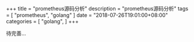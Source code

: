 

+++
title = "prometheus源码分析"
description = "prometheus源码分析"
tags = [
    "prometheus",
    "golang"
]
date = "2018-07-26T19:01:00+08:00"
categories = [
    "golang",
]
+++

待完善...
